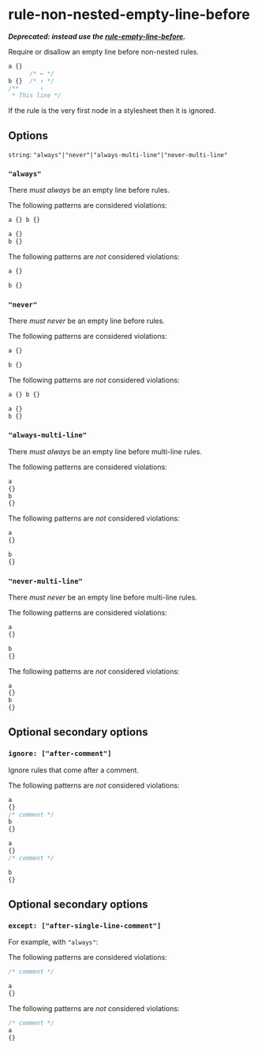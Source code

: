 # rule-non-nested-empty-line-before

***Deprecated: instead use the [rule-empty-line-before](../rule-empty-line-before/README.md).***

Require or disallow an empty line before non-nested rules.

```css
a {}
      /* ← */
b {}  /* ↑ */
/**      ↑
 * This line */
```

If the rule is the very first node in a stylesheet then it is ignored.

## Options

`string`: `"always"|"never"|"always-multi-line"|"never-multi-line"`

### `"always"`

There *must always* be an empty line before rules.

The following patterns are considered violations:

```css
a {} b {}
```

```css
a {}
b {}
```

The following patterns are *not* considered violations:

```css
a {}

b {}
```

### `"never"`

There *must never* be an empty line before rules.

The following patterns are considered violations:

```css
a {}

b {}
```

The following patterns are *not* considered violations:

```css
a {} b {}
```

```css
a {}
b {}
```

### `"always-multi-line"`

There *must always* be an empty line before multi-line rules.

The following patterns are considered violations:

```css
a
{}
b
{}
```

The following patterns are *not* considered violations:

```css
a
{}

b
{}
```

### `"never-multi-line"`

There *must never* be an empty line before multi-line rules.

The following patterns are considered violations:

```css
a
{}

b
{}
```

The following patterns are *not* considered violations:

```css
a
{}
b
{}
```

## Optional secondary options

### `ignore: ["after-comment"]`

Ignore rules that come after a comment.

The following patterns are *not* considered violations:

```css
a
{}
/* comment */
b
{}
```

```css
a
{}
/* comment */

b
{}
```

## Optional secondary options

### `except: ["after-single-line-comment"]`

For example, with `"always"`:

The following patterns are considered violations:

```css
/* comment */

a
{}
```

The following patterns are *not* considered violations:

```css
/* comment */
a
{}
```
